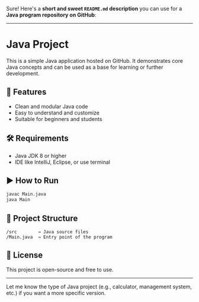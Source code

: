 Sure! Here's a **short and sweet `README.md` description** you can use for a **Java program repository on GitHub**:

---

# Java Project

This is a simple Java application hosted on GitHub. It demonstrates core Java concepts and can be used as a base for learning or further development.

## 🚀 Features

* Clean and modular Java code
* Easy to understand and customize
* Suitable for beginners and students

## 🛠 Requirements

* Java JDK 8 or higher
* IDE like IntelliJ, Eclipse, or use terminal

## ▶️ How to Run

```bash
javac Main.java  
java Main
```

## 📂 Project Structure

```
/src        → Java source files  
/Main.java  → Entry point of the program  
```

## 📄 License

This project is open-source and free to use.

---

Let me know the type of Java project (e.g., calculator, management system, etc.) if you want a more specific version.

